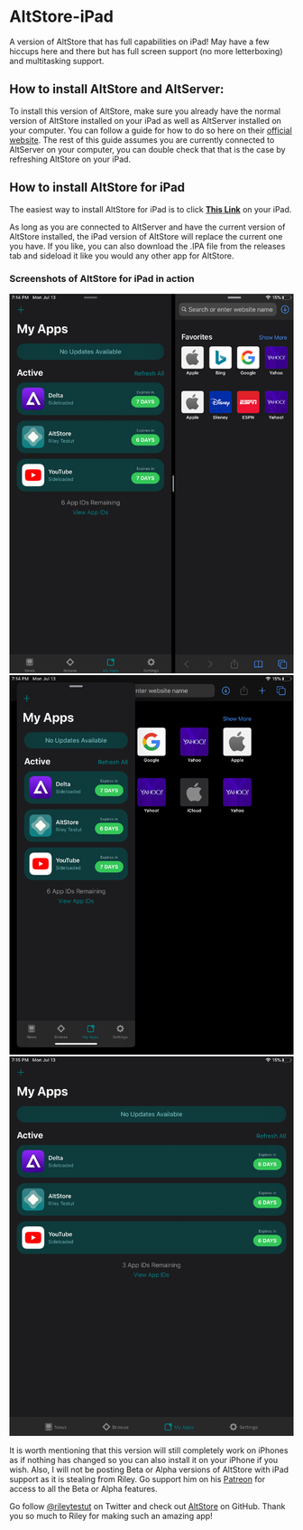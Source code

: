 # AltStore-iPad
A version of AltStore that has full capabilities on iPad! May have a few hiccups here and there but has full screen support (no more letterboxing) and multitasking support.

## How to install AltStore and AltServer:
To install this version of AltStore, make sure you already have the normal version of AltStore installed on your iPad as well as AltServer installed on your computer. You can follow a guide for how to do so here on their [official website](https://altstore.io/faq/). The rest of this guide assumes you are currently connected to AltServer on your computer, you can double check that that is the case by refreshing AltStore on your iPad.

## How to install AltStore for iPad
The easiest way to install AltStore for iPad is to click [**This Link**](https://delta-skins.github.io/appinstall.html?altstore://install?url=https://github.com/jawshoeadan/AltStore-iPad/releases/download/v1.3.4/AltStore_iPad_v1.3.4.ipa) on your iPad. 

As long as you are connected to AltServer and have the current version of AltStore installed, the iPad version of AltStore will replace the current one you have. If you like, you can also download the .IPA file from the releases tab and sideload it like you would any other app for AltStore.

### Screenshots of AltStore for iPad in action

![Screenshot1](https://github.com/jawshoeadan/AltStore-iPad/blob/master/Screenshots/IMG_1288.PNG)
![Screenshot2](https://github.com/jawshoeadan/AltStore-iPad/blob/master/Screenshots/IMG_1289.PNG)
![Screenshot3](https://github.com/jawshoeadan/AltStore-iPad/blob/master/Screenshots/IMG_1290.PNG)

It is worth mentioning that this version will still completely work on iPhones as if nothing has changed so you can also install it on your iPhone if you wish. Also, I will not be posting Beta or Alpha versions of AltStore with iPad support as it is stealing from Riley. Go support him on his [Patreon](https://www.patreon.com/rileytestut) for access to all the Beta or Alpha features.

Go follow [@rileytestut](https://twitter.com/rileytestut) on Twitter and check out [AltStore](https://github.com/rileytestut/AltStore) on GitHub. Thank you so much to Riley for making such an amazing app!



